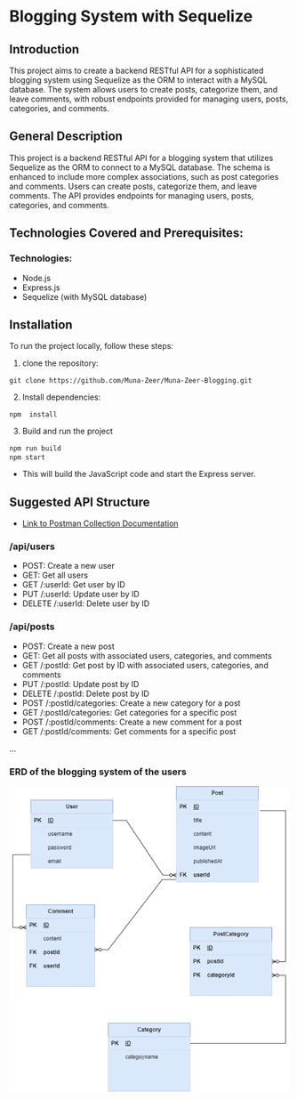        
# Blogging System with Sequelize

## Introduction

This project aims to create a backend RESTful API for a sophisticated blogging system using Sequelize as the ORM to interact with a MySQL database. The system allows users to create posts, categorize them, and leave comments, with robust endpoints provided for managing users, posts, categories, and comments.

## General Description

This project is a backend RESTful API for a blogging system that utilizes Sequelize as the ORM to connect to a MySQL database. The schema is enhanced to include more complex associations, such as post categories and comments. Users can create posts, categorize them, and leave comments. The API provides endpoints for managing users, posts, categories, and comments.

## Technologies Covered and Prerequisites:

### Technologies:
- Node.js
- Express.js
- Sequelize (with MySQL database)

## Installation
To run the project locally, follow these steps:

1. clone the repository:
```
git clone https://github.com/Muna-Zeer/Muna-Zeer-Blogging.git
```
2. Install dependencies:
```
npm  install 
```

3. Build and run the project
```
npm run build
npm start
```
* This will build the JavaScript code and start the Express server.
## Suggested API Structure
- [Link to Postman Collection Documentation](https://documenter.getpostman.com/view/19971212/2sA3dxCqkB)

### /api/users
- POST: Create a new user
- GET: Get all users
- GET /:userId: Get user by ID
- PUT /:userId: Update user by ID
- DELETE /:userId: Delete user by ID

### /api/posts
- POST: Create a new post
- GET: Get all posts with associated users, categories, and comments
- GET /:postId: Get post by ID with associated users, categories, and comments
- PUT /:postId: Update post by ID
- DELETE /:postId: Delete post by ID
- POST /:postId/categories: Create a new category for a post
- GET /:postId/categories: Get categories for a specific post
- POST /:postId/comments: Create a new comment for a post
- GET /:postId/comments: Get comments for a specific post

...
### ERD of the blogging system of the users

![Blogging diagram](./blogging.drawio.png)


